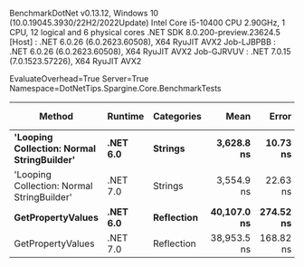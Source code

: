 
BenchmarkDotNet v0.13.12, Windows 10 (10.0.19045.3930/22H2/2022Update)
Intel Core i5-10400 CPU 2.90GHz, 1 CPU, 12 logical and 6 physical cores
.NET SDK 8.0.200-preview.23624.5
  [Host]     : .NET 6.0.26 (6.0.2623.60508), X64 RyuJIT AVX2
  Job-LJBPBB : .NET 6.0.26 (6.0.2623.60508), X64 RyuJIT AVX2
  Job-GJRVUV : .NET 7.0.15 (7.0.1523.57226), X64 RyuJIT AVX2

EvaluateOverhead=True  Server=True  Namespace=DotNetTips.Spargine.Core.BenchmarkTests  

 Method                                     | Runtime  | Categories | Mean        | Error     | StdDev    | StdErr   | Min         | Q1          | Median      | Q3          | Max         | Op/s      | CI99.9% Margin | Iterations | Kurtosis | MValue | Skewness | Rank | LogicalGroup | Baseline | Code Size | Allocated |
------------------------------------------- |--------- |----------- |------------:|----------:|----------:|---------:|------------:|------------:|------------:|------------:|------------:|----------:|---------------:|-----------:|---------:|-------:|---------:|-----:|------------- |--------- |----------:|----------:|
 **'Looping Collection: Normal StringBuilder'** | **.NET 6.0** | **Strings**    |  **3,628.8 ns** |  **10.73 ns** |  **10.04 ns** |  **2.59 ns** |  **3,609.7 ns** |  **3,620.7 ns** |  **3,627.0 ns** |  **3,636.6 ns** |  **3,646.6 ns** | **275,575.9** |       **10.73 ns** |      **15.00** |    **1.969** |  **2.000** |   **0.0003** |    **2** | *****            | **No**       |   **3,148 B** |   **7.98 KB** |
 'Looping Collection: Normal StringBuilder' | .NET 7.0 | Strings    |  3,554.9 ns |  22.63 ns |  21.17 ns |  5.47 ns |  3,530.8 ns |  3,538.9 ns |  3,545.5 ns |  3,564.4 ns |  3,599.1 ns | 281,303.0 |       22.63 ns |      15.00 |    2.251 |  2.000 |   0.7980 |    1 | *            | No       |   2,905 B |   7.86 KB |
 **GetPropertyValues**                          | **.NET 6.0** | **Reflection** | **40,107.0 ns** | **274.52 ns** | **256.79 ns** | **66.30 ns** | **39,745.8 ns** | **39,882.1 ns** | **40,174.3 ns** | **40,349.0 ns** | **40,552.6 ns** |  **24,933.3** |      **274.52 ns** |      **15.00** |    **1.483** |  **2.000** |   **0.0745** |    **4** | *****            | **No**       |   **2,585 B** |   **4.56 KB** |
 GetPropertyValues                          | .NET 7.0 | Reflection | 38,953.5 ns | 168.82 ns | 149.65 ns | 40.00 ns | 38,789.2 ns | 38,830.4 ns | 38,932.9 ns | 39,033.7 ns | 39,291.7 ns |  25,671.6 |      168.82 ns |      14.00 |    2.594 |  2.000 |   0.8183 |    3 | *            | No       |   2,993 B |   4.56 KB |
